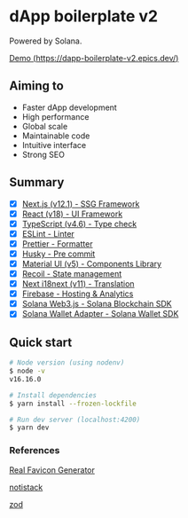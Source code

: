 # dApp boilerplate v2

Powered by Solana.

[Demo (https://dapp-boilerplate-v2.epics.dev/)](https://dapp-boilerplate-v2.epics.dev/)

## Aiming to

- Faster dApp development
- High performance
- Global scale
- Maintainable code
- Intuitive interface
- Strong SEO

## Summary

- [x] [Next.js (v12.1) - SSG Framework](https://nextjs.org/)
- [x] [React (v18) - UI Framework](https://reactjs.org/)
- [x] [TypeScript (v4.6) - Type check](https://www.typescriptlang.org/)
- [x] [ESLint - Linter](https://eslint.org/)
- [x] [Prettier - Formatter](https://prettier.io/)
- [x] [Husky - Pre commit](https://typicode.github.io/husky/#/)
- [x] [Material UI (v5) - Components Library](https://mui.com/)
- [x] [Recoil - State management](https://recoiljs.org/)
- [x] [Next i18next (v11) - Translation](https://github.com/isaachinman/next-i18next)
- [x] [Firebase - Hosting & Analytics](https://firebase.google.com/)
- [x] [Solana Web3.js - Solana Blockchain SDK](https://solana-labs.github.io/solana-web3.js/)
- [x] [Solana Wallet Adapter - Solana Wallet SDK](https://github.com/solana-labs/wallet-adapter)

## Quick start

```bash
# Node version (using nodenv)
$ node -v
v16.16.0

# Install dependencies
$ yarn install --frozen-lockfile

# Run dev server (localhost:4200)
$ yarn dev
```

### References

[Real Favicon Generator](https://realfavicongenerator.net/)

[notistack](https://iamhosseindhv.com/notistack)

[zod](https://github.com/colinhacks/zod)
